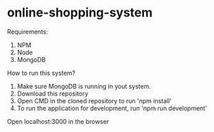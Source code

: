 # online-shopping-system

Requirements:
1. NPM
2. Node
3. MongoDB

How to run this system?
1. Make sure MongoDB is running in yout system.
2. Download this repository
3. Open CMD in the cloned repository to run 'npm install'
4. To run the application for development, run 'npm run development'

Open localhost:3000 in the browser
